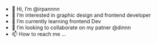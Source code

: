 - 👋 Hi, I’m @irpannnn
- 👀 I’m interested in graphic design and frontend developer
- 🌱 I’m currently learning frontend Dev
- 💞️ I’m looking to collaborate on my patner @dinnn
- 📫 How to reach me ...

<!---
irpannnn/irpannnn is a ✨ special ✨ repository because its `README.md` (this file) appears on your GitHub profile.
You can click the Preview link to take a look at your changes.
--->
